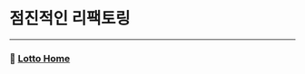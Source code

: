 # 점진적인 리팩토링


---

### :game_die: [Lotto Home](https://github.com/gmlwjd9405/tdd-refactoring-clean-code-8/tree/master/study/java-lotto)

